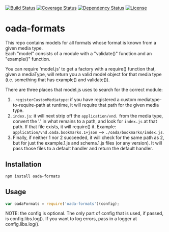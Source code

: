 [![Build Status](https://travis-ci.org/OADA/oada-formats.svg?branch=master)](https://travis-ci.org/OADA/oada-formats)
[![Coverage Status](https://coveralls.io/repos/OADA/oada-formats/badge.svg?branch=master)](https://coveralls.io/r/OADA/oada-formats?branch=master)
[![Dependency Status](https://david-dm.org/oada/oada-formats.svg)](https://david-dm.org/oada/oada-formats)
[![License](http://img.shields.io/:license-Apache%202.0-green.svg)](http://www.apache.org/licenses/LICENSE-2.0.html)

# oada-formats #
This repo contains models for all formats whose format is known from a given media type.  
Each "model" consists of a module with a "validate()" function and an "example()" function.

You can require 'model.js' to get a factory with a require() function that, given a mediaType, 
will return you a valid model object for that media type (i.e. something that has example() 
and validate()).  

There are three places that model.js uses to search for the correct module:
1.  `.registerCustomMediatype`: if you have registered a custom mediatype-to-require-path 
     at runtime, it will require that path for the given media type.
2.  `index.js`: it will next strip off the `application/vnd.` from the media type,
    convert the '.' in what remains to a path, and look for `index.js` at that path. 
    If that file exists, it will require() it.
    Example: `application/vnd.oada.bookmarks.1+json` --> `./oada/bookmarks/index.js`.
3.  Finally, if neither 1 nor 2 succeeded, it will check for the same path as 2, but
    for just the example.1.js and schema.1.js files (or any version).  It will pass 
    those files to a default handler and return the default handler.

## Installation ##
```shell
npm install oada-formats
```

## Usage ##
```javascript
var oadaFormats = require('oada-formats')(config);
```
NOTE: the config is optional.  The only part of config that is used, if passed, is config.libs.log().
If you want to log errors, pass in a logger at config.libs.log().
